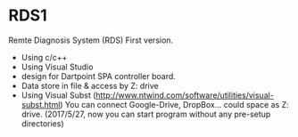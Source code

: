 # RDS1
Remte Diagnosis System (RDS)  First version.

- Using c/c++ 
- Using Visual Studio
- design for Dartpoint SPA controller board.
- Data store in file & access by Z: drive
- Using Visual Subst (http://www.ntwind.com/software/utilities/visual-subst.html) You can connect Google-Drive, DropBox... could space as Z: drive. (2017/5/27, now you can start program without any pre-setup directories)
  
